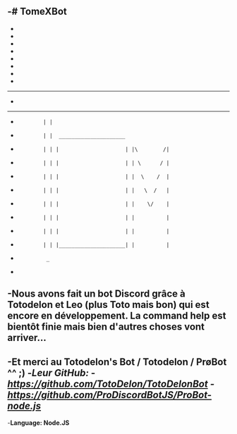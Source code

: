   -# TomeXBot
- 
- 
- 
- 
- 
- 
- 
- 
- 
- --------------------------
-
- ------------   -----------
-             | |
-             | |  _____________________
-             | | |                     | |\        /|
-             | | |                     | | \      / |
-             | | |                     | |  \    /  |     
-             | | |                     | |   \  /   |
-             | | |                     | |    \/    |
-             | | |                     | |          |
-             | | |                     | |          |
-             | | |_____________________| |          |
-              _
-
-Nous avons fait un bot Discord grâce à Totodelon et Leo (plus Toto mais bon) qui est encore en développement. La command help est bientôt finie mais bien d'autres choses vont arriver...
-
-Et merci au Totodelon's Bot / Totodelon / PrøBot ^^ ;)
-_Leur GitHub:_
-_**https://github.com/TotoDelon/TotoDelonBot
-https://github.com/ProDiscordBotJS/ProBot-node.js**_
-
-**Language: Node.JS**

